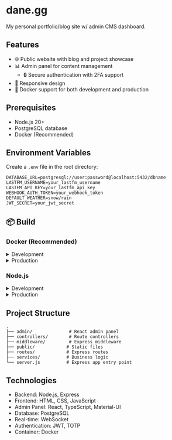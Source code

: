 # dane.gg
My personal portfolio/blog site w/ admin CMS dashboard.

## Features

- 🌐 Public website with blog and project showcase
- 📊 Admin panel for content management
  - 🔒 Secure authentication with 2FA support
- 📱 Responsive design
- 🐳 Docker support for both development and production

## Prerequisites

- Node.js 20+
- PostgreSQL database
- Docker (Recommended)

## Environment Variables

Create a ``.env`` file in the root directory:

```env
DATABASE_URL=postgresql://user:password@localhost:5432/dbname
LASTFM_USERNAME=your_lastfm_username
LASTFM_API_KEY=your_lastfm_api_key
WEBHOOK_AUTH_TOKEN=your_webhook_token
DEFAULT_WEATHER=snow/rain
JWT_SECRET=your_jwt_secret
```
## 📦 Build
### Docker (Recommended)
<details>
<summary>Development</summary>

1. Build the development image
```sh
docker compose build
```

2. Run the image in Docker
This will automatically create a PostgreSQL Docker image with the required schema
```sh
docker compose up
```

3. Create the initial admin user in the users database:
```sh
docker compose exec web node createInitialUser.js <username> <password>
```

This will start:
- Backend server on port 3000
- Admin dev server on port 3001

</details>

<details>
  <summary>Production</summary>

  1. Build the production image
```sh
docker compose -f docker-compose.prod.yml build
```

2. Run the production Docker image
```sh
docker compose -f docker-compose.prod.yml up -d
```

3. Create the initial admin user:
```sh
docker compose -f docker-compose.prod.yml exec web node createInitialUser.js <username> <password>
```
</details>

### Node.js

<details>
  <summary>Development</summary>

  1. Install dependencies:
```sh
npm install
cd admin && npm install
```

2. Create initial admin user:
```sh
node createInitialUser.js <username> <password>
```

3. Start development servers:
```
npm run dev
```

This will start:
- Backend server on port 3000
- Admin dev server on port 3001

</details>

<details>
  <summary>Production</summary>

  1. Install dependencies and build admin panel:
```
npm install
cd admin && npm install && npm run build
cd ..
```

2. Create initial admin user:
```
node createInitialUser.js <username> <password>
```

3. Start production server:
```
npm start
```

</details>

## Project Structure

```
.
├── admin/              # React admin panel
├── controllers/        # Route controllers
├── middleware/         # Express middleware
├── public/            # Static files
├── routes/            # Express routes
├── services/          # Business logic
└── server.js          # Express app entry point
```

## Technologies

- Backend: Node.js, Express
- Frontend: HTML, CSS, JavaScript
- Admin Panel: React, TypeScript, Material-UI
- Database: PostgreSQL
- Real-time: WebSocket
- Authentication: JWT, TOTP
- Container: Docker
